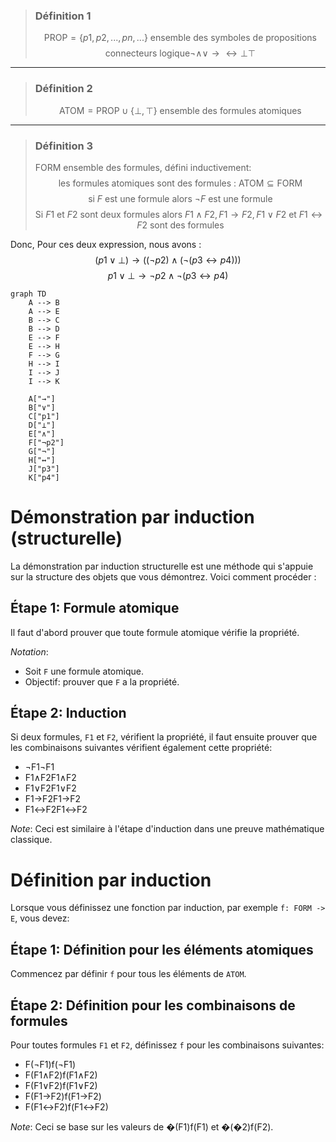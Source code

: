 > ### Définition 1
> $$ \text{PROP} = \{ p1, p2, . . . , pn, . . . \} \text{ ensemble des symboles de propositions} $$
> $$ \text{connecteurs logique} \neg \land \lor \to \leftrightarrow \bot \top $$

---

> ### Définition 2
> $$ \text{ATOM} = \text{PROP} \cup \{ \bot, \top \} \text{ ensemble des formules atomiques} $$

---

> ### Définition 3
> FORM ensemble des formules, défini inductivement:
>  $$ \text{les formules atomiques sont des formules : } \text{ATOM} \subseteq \text{FORM} $$
> $$ \text{si } F \text{ est une formule alors } \neg F \text{ est une formule} $$
> $$ \text{Si } F1 \text{ et } F2 \text{ sont deux formules alors } F1 \land F2, F1 \to F2, F1 \lor F2 \text{ et } F1 \leftrightarrow F2 \text{ sont des formules} $$

Donc, Pour ces deux expression, nous avons : $$(p1 ∨ ⊥) → ((¬p2) ∧ (¬(p3 ↔ p4)))$$
$$p1 ∨ ⊥ → ¬p2 ∧ ¬(p3 ↔ p4)$$
```mermaid
graph TD
    A --> B
    A --> E
    B --> C
    B --> D
    E --> F
    E --> H
    F --> G
    H --> I
    I --> J
    I --> K

    A["→"]
    B["∨"]
    C["p1"]
    D["⊥"]
    E["∧"]
    F["¬p2"]
    G["¬"]
    H["↔"]
    J["p3"]
    K["p4"]

```


# Démonstration par induction (structurelle)

La démonstration par induction structurelle est une méthode qui s'appuie sur la structure des objets que vous démontrez. Voici comment procéder :

## Étape 1: Formule atomique

Il faut d'abord prouver que toute formule atomique vérifie la propriété.

_Notation_:

- Soit `F` une formule atomique.
- Objectif: prouver que `F` a la propriété.

## Étape 2: Induction

Si deux formules, `F1` et `F2`, vérifient la propriété, il faut ensuite prouver que les combinaisons suivantes vérifient également cette propriété:

- ¬F1¬F1
- F1∧F2F1∧F2
- F1∨F2F1∨F2
- F1→F2F1→F2
- F1↔F2F1↔F2

_Note_: Ceci est similaire à l'étape d'induction dans une preuve mathématique classique.

# Définition par induction

Lorsque vous définissez une fonction par induction, par exemple `f: FORM -> E`, vous devez:

## Étape 1: Définition pour les éléments atomiques

Commencez par définir `f` pour tous les éléments de `ATOM`.

## Étape 2: Définition pour les combinaisons de formules

Pour toutes formules `F1` et `F2`, définissez `f` pour les combinaisons suivantes:

- F(¬F1)f(¬F1)
- F(F1∧F2)f(F1∧F2)
- F(F1∨F2)f(F1∨F2)
- F(F1→F2)f(F1→F2)
- F(F1↔F2)f(F1↔F2)

_Note_: Ceci se base sur les valeurs de �(F1)f(F1) et �(�2)f(F2).